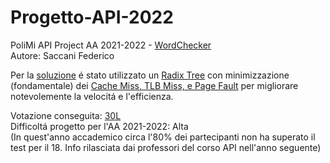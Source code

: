 # Progetto-API-2022
PoliMi API Project AA 2021-2022 - <a href="https://github.com/TheFedelino01/Progetto-API-2022/blob/main/ProvaFinale2022_tema.pdf">WordChecker</a> <br>
Autore: Saccani Federico

Per la <a href="https://github.com/TheFedelino01/Progetto-API-2022/blob/main/solution.c">soluzione</a> é stato utilizzato un <a href="https://en.wikipedia.org/wiki/Radix_tree">Radix Tree</a> con minimizzazione (fondamentale) dei <a href="https://www.baeldung.com/cs/cache-tlb-miss-page-fault">Cache Miss, TLB Miss, e Page Fault</a> per migliorare notevolemente la velocitá e l'efficienza. 

Votazione conseguita: <a href="https://github.com/TheFedelino01/Progetto-API-2022/tree/main/screenshot">30L</a> <br>
Difficoltá progetto per l'AA 2021-2022: Alta <br>
(In quest'anno accademico circa l'80% dei partecipanti non ha superato il test per il 18. Info rilasciata dai professori del corso API nell'anno seguente)

